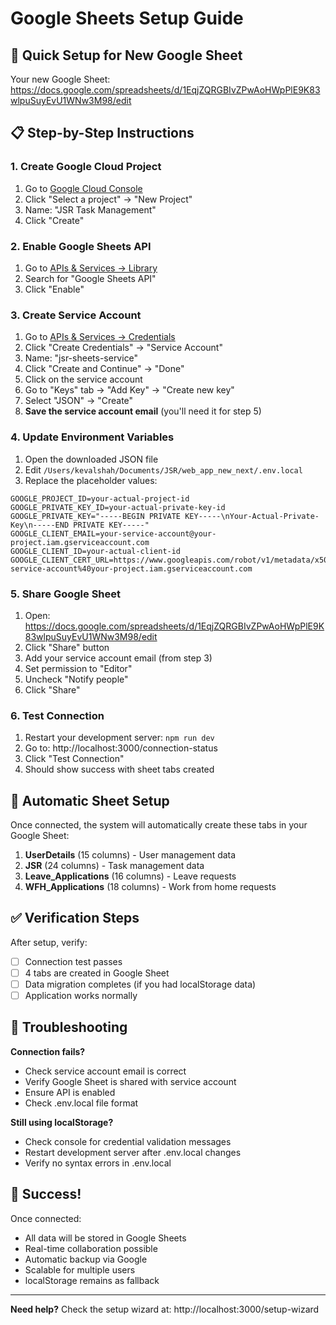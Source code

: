 # Google Sheets Setup Guide

## 🎯 **Quick Setup for New Google Sheet**

Your new Google Sheet: https://docs.google.com/spreadsheets/d/1EqjZQRGBIvZPwAoHWpPlE9K83wlpuSuyEvU1WNw3M98/edit

## 📋 **Step-by-Step Instructions**

### 1. Create Google Cloud Project
1. Go to [Google Cloud Console](https://console.cloud.google.com/)
2. Click "Select a project" → "New Project"
3. Name: "JSR Task Management"
4. Click "Create"

### 2. Enable Google Sheets API
1. Go to [APIs & Services → Library](https://console.cloud.google.com/apis/library)
2. Search for "Google Sheets API"
3. Click "Enable"

### 3. Create Service Account
1. Go to [APIs & Services → Credentials](https://console.cloud.google.com/iam-admin/serviceaccounts)
2. Click "Create Credentials" → "Service Account"
3. Name: "jsr-sheets-service"
4. Click "Create and Continue" → "Done"
5. Click on the service account
6. Go to "Keys" tab → "Add Key" → "Create new key"
7. Select "JSON" → "Create"
8. **Save the service account email** (you'll need it for step 5)

### 4. Update Environment Variables
1. Open the downloaded JSON file
2. Edit `/Users/kevalshah/Documents/JSR/web_app_new_next/.env.local`
3. Replace the placeholder values:

```env
GOOGLE_PROJECT_ID=your-actual-project-id
GOOGLE_PRIVATE_KEY_ID=your-actual-private-key-id
GOOGLE_PRIVATE_KEY="-----BEGIN PRIVATE KEY-----\nYour-Actual-Private-Key\n-----END PRIVATE KEY-----"
GOOGLE_CLIENT_EMAIL=your-service-account@your-project.iam.gserviceaccount.com
GOOGLE_CLIENT_ID=your-actual-client-id
GOOGLE_CLIENT_CERT_URL=https://www.googleapis.com/robot/v1/metadata/x509/your-service-account%40your-project.iam.gserviceaccount.com
```

### 5. Share Google Sheet
1. Open: https://docs.google.com/spreadsheets/d/1EqjZQRGBIvZPwAoHWpPlE9K83wlpuSuyEvU1WNw3M98/edit
2. Click "Share" button
3. Add your service account email (from step 3)
4. Set permission to "Editor"
5. Uncheck "Notify people"
6. Click "Share"

### 6. Test Connection
1. Restart your development server: `npm run dev`
2. Go to: http://localhost:3000/connection-status
3. Click "Test Connection"
4. Should show success with sheet tabs created

## 🔧 **Automatic Sheet Setup**

Once connected, the system will automatically create these tabs in your Google Sheet:

1. **UserDetails** (15 columns) - User management data
2. **JSR** (24 columns) - Task management data  
3. **Leave_Applications** (16 columns) - Leave requests
4. **WFH_Applications** (18 columns) - Work from home requests

## ✅ **Verification Steps**

After setup, verify:
- [ ] Connection test passes
- [ ] 4 tabs are created in Google Sheet
- [ ] Data migration completes (if you had localStorage data)
- [ ] Application works normally

## 🚨 **Troubleshooting**

**Connection fails?**
- Check service account email is correct
- Verify Google Sheet is shared with service account
- Ensure API is enabled
- Check .env.local file format

**Still using localStorage?**
- Check console for credential validation messages
- Restart development server after .env.local changes
- Verify no syntax errors in .env.local

## 🎉 **Success!**

Once connected:
- All data will be stored in Google Sheets
- Real-time collaboration possible
- Automatic backup via Google
- Scalable for multiple users
- localStorage remains as fallback

---

**Need help?** Check the setup wizard at: http://localhost:3000/setup-wizard
